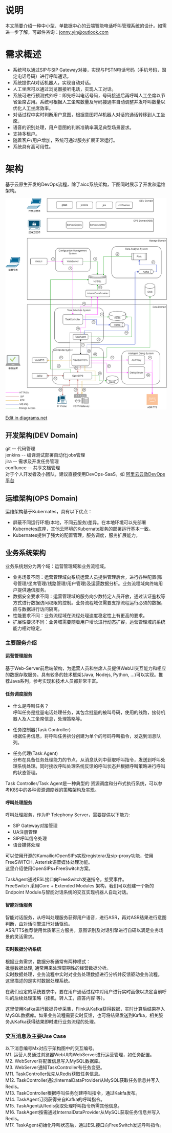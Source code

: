 # 说明
本文简要介绍一种中小型、单数据中心的云端智能电话呼叫管理系统的设计。如需进一步了解，可邮件咨询：jonny.yin@outlook.com

# 需求概述
+ 系统可以通过SIP与SIP Gateway对接，实现与PSTN电话号码（手机号码，固定电话号码）进行呼叫通话。
+ 系统提供AI对话机器人，实现自动对话。
+ 人工坐席可以通过浏览器接听电话，实现人工对话。
+ 系统可进行预测式外呼：即先呼叫电话号码，号码接通后再呼叫人工坐席以节省坐席占用。系统可根据人工坐席数量及号码接通率自动调整并发呼叫数量以优化人工坐席效率。
+ 对话过程中实时判断用户意图，根据意图将AI机器人对话的通话转移到人工坐席。
+ 语音的识别处理，用户意图的判断准确率满足典型场景要求。
+ 支持多租户。
+ 随着客户/用户增加，系统可通过服务扩展正常运行。
+ 系统具有高可用性。

# 架构

基于云原生开发的DevOps流程，除了aicc系统架构，下图同时展示了开发和运维架构。


![aicc_architecture](aicc_architecture.drawio.png)

<a href="https://app.diagrams.net/#Hyinzhaoyang%2Faicc%2Fmaster%2Faicc_architecture.drawio.png" target="_blank">Edit in diagrams.net</a>

## 开发架构(DEV Domain)
git -- 代码管理  
jenkins -- 编译测试部署自动化jobs管理  
jira -- 需求及开发任务管理  
conflunce -- 共享文档管理  
对于个人开发者及小团队，建议直接使用DevOps-SaaS，如 [阿里云云效DevOps平台](https://devops.aliyun.com/)  


## 运维架构(OPS Domain)
运维架构基于Kubernates，具有以下优点：
+ 屏蔽不同运行环境(本地，不同云服务)差异。在本地环境可以先部署Kubernetes底座，其他云环境的Kubernate服务的部署运行基本一致。
+ Kubernates提供了强大的配置管理，服务调度，服务扩展能力。

## 业务系统架构
业务系统划分为两个域：运营管理域和业务流程域。
+ 业务场景不同：运营管理域向系统运营人员提供管理后台，进行各种配置(账号管理/坐席管理/线路管理/用户管理)及运营数据分析。业务流程域向终端用户提供通信服务。
+ 数据安全要求不同：运营管理域的服务向少数特定人员开放，通过认证鉴权等方式进行数据访问权限的控制。业务流程域仅需要支撑流程运行必须的数据，应与数据进行访问隔离。
+ 性能要求不同：业务流程域在流程处理速度稳定性上有更高的要求。
+ 扩展性要求不同：业务域需要随着用户增长进行动态扩容，运营管理域的系统能力相对稳定。

### 主要服务介绍
#### 运营管理服务
基于Web-Server前后端架构，为运营人员和坐席人员提供WebUI交互能力和相应的数据存取服务。具有较多的技术框架(Java, Nodejs, Python, ...)可以实现。推荐Java系列，参考实现和技术人员都非常丰富。

#### 任务调度服务
+ 什么是呼叫任务？  
呼叫任务是批量电话处理任务，其包含批量的被叫号码，使用的线路，接待机器人及人工坐席信息，处理策略等。

+ 任务控制器(Task Controller)  
根据任务信息，将呼叫任务拆分创建为单个的号码呼叫指令，发送到消息队列。

+ 任务代理(Task Agent)  
分布在具备任务处理能力的节点，从消息队列中获取呼叫指令，发送到呼叫处理系统处理。同时接收呼叫处理系统反馈的呼叫状态并根据呼叫策略进行呼叫的状态管理。

Task Controller/Task Agent是一种典型的 资源调度和分布式执行系统，可以参考K8S中的各种资源调度器的策略架构及实现。

#### 呼叫处理服务
呼叫处理服务，作为IP Telephony Server，需要提供以下能力:  
+ SIP Gateway对接管理
+ UA注册管理  
+ SIP呼叫信令处理  
+ 语音媒体处理  

可以使用开源的Kamailio/OpenSIPs实现registerar及sip-proxy功能，使用FreeSWITCH, Asterisk语音媒体处理功能。    
这里介绍使用OpenSIPs+FreeSwitch方案。

TaskAgent通过ESL接口向FreeSwitch发送指令，接受事件。  
FreeSwitch 采用Core + Extended Modules 架构，我们可以创建一个新的Endpoint Module与智能对话系统的交互实现机器人自动对话。


#### 智能对话服务
智能对话服务，从呼叫处理服务获得用户语音，进行ASR，再对ASR结果进行意图判断，由对话引擎进行对话驱动。  
ASR/TTS推荐使用优质第三方服务，意图识别及对话引擎进行自研以满足业务场景的灵活需求。  


#### 实时数据分析系统
根据业务需求，数据分析通常有两种模式：  
批量数据处理, 通常用来处理周期性的经营数据分析。  
实时数据处理，业务流程中实时对业务处理数据进行分析并反馈驱动业务流程。  
这里描述的是实时数据处理系统。

在我们设定的系统要求中，要在用户通话过程中对用户进行实时画像以决定当前呼叫的后续处理策略（挂机，转人工，应答内容 等）。

这里使用Kafka进行数据异步采集，Flink从Kafka获得数据，实时计算后结果存入MySQL数据库。如果业务流程需要实时反馈，也可将结果发送到Kafka，相关服务从Kafka获得结果即时进行业务流程的处理。

### 交互消息及主要Use Case
以下消息编号Mx对应于架构图中的交互编号。  
M1.  运营人员通过浏览器WebUI向WebServer进行运营管理，如任务配置。  
M2.  WebServer将配置信息写入MySQL数据库。  
M3.  WebServer通知TaskController有任务变更。  
M11. TaskController优先从Redis获取任务信息。  
M12. TaskController通过InternalDataProvider从MySQL获取任务信息并写入Redis。  
M13. TaskController根据呼叫任务创建呼叫指令，通过Kakfa发布。  
M14. TaskAgent订阅获得来自Kafka的呼叫指令。  
M15. TaskAgent从Redis获取处理呼叫指令所需其他信息。  
M16. TaskAgent按需通过InternalDataProvider从MySQL获取任务信息并写入Redis。  
M17. TaskAgent初始化呼叫状态后，通过ESL接口向FreeSwitch发送呼叫指令。  
